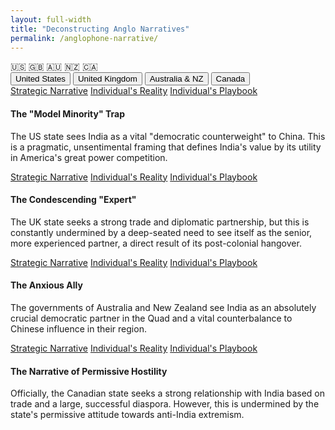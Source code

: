 ```yaml
---
layout: full-width
title: "Deconstructing Anglo Narratives"
permalink: /anglophone-narrative/
---
```


<div class="flag-container">
  <span title="United States" role="img" aria-label="United States Flag">🇺🇸</span>
  <span title="United Kingdom" role="img" aria-label="United Kingdom Flag">🇬🇧</span>
  <span title="Australia" role="img" aria-label="Australia Flag">🇦🇺</span>
  <span title="New Zealand" role="img" aria-label="New Zealand Flag">🇳🇿</span>
  <span title="Canada" role="img" aria-label="Canada Flag">🇨🇦</span>
</div>

<div class="tab-container">
  <div class="tab-buttons">
    <button class="tab-button active" onclick="openTab(event, 'us')">United States</button>
    <button class="tab-button" onclick="openTab(event, 'uk')">United Kingdom</button>
    <button class="tab-button" onclick="openTab(event, 'aus-nz')">Australia & NZ</button>
    <button class="tab-button" onclick="openTab(event, 'canada')">Canada</button>
  </div>

  <div id="us" class="tab-content" style="display:block;">
    <div class="master-detail-container">
      <div class="master-pane">
        <a href="#us-strategic" class="master-link active">Strategic Narrative</a>
        <a href="#us-reality" class="master-link">Individual's Reality</a>
        <a href="#us-playbook" class="master-link">Individual's Playbook</a>
      </div>
      <div class="detail-pane">
        <div id="us-strategic" class="detail-content">
          <h4>The "Model Minority" Trap</h4>
          <p>The US state sees India as a vital "democratic counterweight" to China. This is a pragmatic, unsentimental framing that defines India's value by its utility in America's great power competition.</p>
        </div>
        <div id="us-reality" class="detail-content" style="display:none;">
          <h4>The Individual's Reality</h4>
          <p>You are likely to encounter the "Model Minority" stereotype. This is a double-edged sword:</p>
          <ul>
            <li><strong>The "Positive":</strong> You will be seen as hardworking, intelligent, and successful.</li>
            <li><strong>The "Negative" (The Trap):</strong> This stereotype is incredibly limiting, often confining you to the "techie" box while ignoring leadership potential. It also creates a divisive wedge between Indian-Americans and other minority groups.</li>
          </ul>
        </div>
        <div id="us-playbook" class="detail-content" style="display:none;">
          <h4>The Individual's Playbook</h4>
          <ol>
            <li><strong>Reject the Box:</strong> Actively push back against the stereotype by taking on leadership roles and demonstrating creative, strategic thinking.</li>
            <li><strong>Control the Narrative:</strong> Use ignorance as an opportunity to provide a concise, powerful counter-narrative about modern India.</li>
            <li><strong>Build Alliances:</strong> Actively build relationships with all communities to break down the divisive effect of the model minority myth.</li>
          </ol>
        </div>
      </div>
    </div>
  </div>

  <div id="uk" class="tab-content">
    <div class="master-detail-container">
      <div class="master-pane">
        <a href="#uk-strategic" class="master-link active">Strategic Narrative</a>
        <a href="#uk-reality" class="master-link">Individual's Reality</a>
        <a href="#uk-playbook" class="master-link">Individual's Playbook</a>
      </div>
      <div class="detail-pane">
        <div id="uk-strategic" class="detail-content">
          <h4>The Condescending "Expert"</h4>
          <p>The UK state seeks a strong trade and diplomatic partnership, but this is constantly undermined by a deep-seated need to see itself as the senior, more experienced partner, a direct result of its post-colonial hangover.</p>
        </div>
        <div id="uk-reality" class="detail-content" style="display:none;">
          <h4>The Individual's Reality</h4>
          <p>You will likely encounter the "Expert Gaze"—the assumption that the British person you are speaking to inherently understands India better than you do. They will lecture you on your own history and express surprise at your sophistication, a microaggression rooted in a baseline assumption of Indian backwardness. This is the external manifestation of our own <strong><a href="/indian-narrative/colonial-hangover/">Colonial Hangover</a></strong>.</p>
        </div>
        <div id="uk-playbook" class="detail-content" style="display:none;">
          <h4>The Individual's Playbook</h4>
          <ol>
            <li><strong>Do Not Defer:</strong> Calmly and confidently correct their assumptions. You are the expert on your own reality.</li>
            <li><strong>Use Understated Confidence:</strong> A polite, firm statement is more effective than an angry outburst.</li>
            <li><strong>Demand Professional Equality:</strong> The relationship must be based on merit, not some imagined historical hierarchy.</li>
          </ol>
        </div>
      </div>
    </div>
  </div>

  <div id="aus-nz" class="tab-content">
    <div class="master-detail-container">
      <div class="master-pane">
        <a href="#aus-nz-strategic" class="master-link active">Strategic Narrative</a>
        <a href="#aus-nz-reality" class="master-link">Individual's Reality</a>
        <a href="#aus-nz-playbook" class="master-link">Individual's Playbook</a>
      </div>
      <div class="detail-pane">
        <div id="aus-nz-strategic" class="detail-content">
          <h4>The Anxious Ally</h4>
          <p>The governments of Australia and New Zealand see India as an absolutely crucial democratic partner in the Quad and a vital counterbalance to Chinese influence in their region.</p>
        </div>
        <div id="aus-nz-reality" class="detail-content" style="display:none;">
          <h4>The Individual's Reality</h4>
          <p>The experience can be a jarring "hot and cold" mix. You will find a deep appreciation for India's strategic importance in official circles, but may also encounter a significant amount of casual racism at the social level, rooted in a historical anxiety about being "overrun" by Asia.</p>
        </div>
        <div id="aus-nz-playbook" class="detail-content" style="display:none;">
          <h4>The Individual's Playbook</h4>
          <ol>
            <li><strong>Understand the Dichotomy:</strong> Be aware that the positive strategic narrative has not yet fully filtered down to all levels of society.</li>
            <li><strong>Leverage the Strategic Narrative:</strong> In professional settings, lean into the powerful narrative of the "Quad partnership."</li>
            <li><strong>Confront Social Racism Directly:</strong> Casual racism should not be tolerated. A calm but firm response is the most effective tool.</li>
          </ol>
        </div>
      </div>
    </div>
  </div>

  <div id="canada" class="tab-content">
    <div class="master-detail-container">
      <div class="master-pane">
        <a href="#canada-strategic" class="master-link active">Strategic Narrative</a>
        <a href="#canada-reality" class="master-link">Individual's Reality</a>
        <a href="#canada-playbook" class="master-link">Individual's Playbook</a>
      </div>
      <div class="detail-pane">
        <div id="canada-strategic" class="detail-content">
          <h4>The Narrative of Permissive Hostility</h4>
          <p>Officially, the Canadian state seeks a strong relationship with India based on trade and a large, successful diaspora. However, this is undermined by the state's permissive attitude towards anti-India extremism.</p>
        </div>
        <div id="canada-reality" class="detail-content" style="display:none;">
          <h4>The Individual's Reality</h4>
          <p>The friction is a jarring disconnect between a generally welcoming multicultural society and the state's tolerance of Khalistani extremism. For an individual, this is the unsettling knowledge that the country you live in provides a safe haven to groups that seek to dismember your country of origin.</p>
        </div>
        <div id="canada-playbook" class="detail-content" style="display:none;">
          <h4>The Individual's Playbook</h4>
          <ol>
            <li><strong>Recognize the Disconnect:</strong> The issue is not with the average person, but with a failure of the Canadian state.</li>
            <li><strong>Do Not Normalize Extremism:</strong> Do not accept the false equivalence of "freedom of speech" for what is clearly hate speech and the glorification of terrorism.</li>
            <li><strong>Engage Politically:</strong> This is a political problem that requires an organized, vocal political response from the Indo-Canadian community.</li>
          </ol>
        </div>
      </div>
    </div>
  </div>
</div>

<script>
  function openTab(evt, tabName) {
    var i, tabcontent, tabbuttons;
    tabcontent = document.getElementsByClassName("tab-content");
    for (i = 0; i < tabcontent.length; i++) {
      tabcontent[i].style.display = "none";
    }
    tabbuttons = document.getElementsByClassName("tab-button");
    for (i = 0; i < tabbuttons.length; i++) {
      tabbuttons[i].className = tabbuttons[i].className.replace(" active", "");
    }
    const targetTab = document.getElementById(tabName);
    targetTab.style.display = "block";
    evt.currentTarget.className += " active";
    
    // Initialize the master-detail for the newly opened tab
    initializeMasterDetail(targetTab);
  }

  function initializeMasterDetail(container) {
    const links = container.querySelectorAll('.master-link');
    const contents = container.querySelectorAll('.detail-content');

    links.forEach(link => {
      link.addEventListener('click', function(e) {
        e.preventDefault();
        const targetId = this.getAttribute('href').substring(1);

        links.forEach(l => l.classList.remove('active'));
        this.classList.add('active');

        contents.forEach(content => {
          if (content.id === targetId) {
            content.style.display = 'block';
          } else {
            content.style.display = 'none';
          }
        });
      });
    });
  }

  // Initialize the master-detail for the default active tab on page load
  initializeMasterDetail(document.querySelector('.tab-content[style*="display:block"]'));
</script>